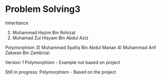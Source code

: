 # Problem Solving3

Inheritance
1) Muhammad Hazim Bin Rohizat 
2) Muhamad Zul Hisyam Bin Abdul Aziz

Polymorphism
3) Muhammad Syafiq Bin Abdul Manan
4) Muhammad Arif Zakwan Bin Zambrozi


Version 1
Polymorphism - Example not based on project


Still in progress:
Polymorphism - Based on the project